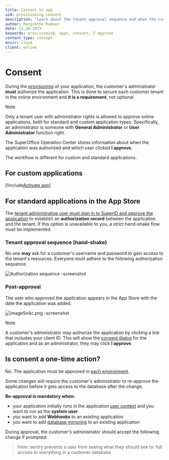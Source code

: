 ```yaml
---
title: Consent to app
uid: provisioning-consent
description: "Learn about the tenant-approval sequence and when the customer's admin must authorize the application."
author: Margrethe Romnes
date: 12.20.2023
keywords: provisioning, apps, consent, I approve
content_type: concept
envir: cloud
client: online
---
```


# Consent

During the [provisioning][5] of your application, the customer's administrator **must** authorize the application. This is done to secure each customer tenant in the online environment and **it is a requirement**, not optional.

> [!NOTE]
> Only a tenant user with administrator rights is allowed to approve online applications, both for standard and custom application types. Specifically, an administrator is someone with **General Administrator** or **User Administrator** function right.

The SuperOffice Operation Center stores information about when the application was authorized and which user clicked **I approve**.

The workflow is different for custom and standard applications.

## For custom applications

[!include[Activate app](../includes/explicit-consent.md)]

## For standard applications in the App Store

The [tenant administrative user must sign in to SuperID and approve the application][6] to establish an **authorization record** between the application and the tenant. If this option is unavailable to you, a strict hand-shake flow must be implemented.

### <a id="hand-shake"></a>Tenant approval sequence (hand-shake)

No one **may** ask for a customer's username and password to gain access to the tenant's resources. Everyone must adhere to the following authorization sequence.

![Authorization sequence -screenshot][img1]

### Post-approval

The user who approved the application appears in the App Store with the date the application was added.

![image5n4c.png -screenshot][img2]

> [!NOTE]
> A customer's administrator may authorize the application by clicking a link that includes your client ID. This will show the [consent dialog][6] for the application and as an administrator, they may click **I approve**.

## Is consent a one-time action?

No. The application must be approved in [each environment][2].

Some changes will require the customer's administrator to re-approve the application before it gets access to the database after the change.

**Re-approval is mandatory when:**

* your application initially runs in the application [user context][3] and you want to run as the **system user**
* you want to add **Webhooks** to an existing application
* you want to add [database mirroring][4] to an existing application

During approval, the customer's administrator should accept the following change if prompted:

> from: sentry prevents a user from seeing what they should see
> to: full access to everything in a customer database

<!-- Referenced links -->
[2]: ../getting-started/app-envir.md
[3]: ../getting-started/user-contexts.md
[4]: ../../mirroring/overview.md
[5]: index.md
[6]: get-consent.md

<!-- Referenced images -->
[img1]: media/appvendorconsultants.png
[img2]: media/installed-apps.png
